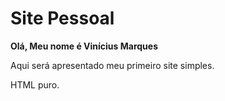 # Site Pessoal

**Olá, Meu nome é Vinícius Marques**

Aqui será apresentado meu primeiro site simples.

HTML puro.